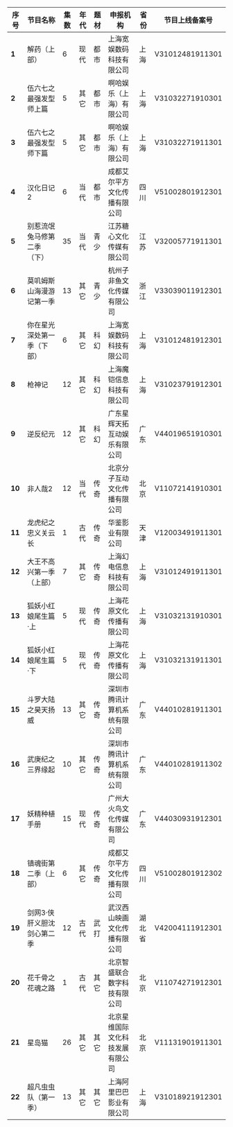  序号 | 节目名称 | 集数 | 年代 | 题材 | 申报机构 | 省份 | 节目上线备案号 
---|---|---|---|---|---|---|---
 **1** | 解药（上部） | 6 | 现代 | 都市 | 上海宽娱数码科技有限公司 | 上海 | V31012481911301 
 **2** | 伍六七之最强发型师上篇 | 5 | 其它 | 都市 | 啊哈娱乐（上海）有限公司 | 上海 | V31032271910301 
 **3** | 伍六七之最强发型师下篇 | 5 | 其它 | 都市 | 啊哈娱乐（上海）有限公司 | 上海 | V31032271911301 
 **4** | 汉化日记2 | 6 | 当代 | 都市 | 成都艾尔平方文化传播有限公司 | 四川 | V51002801912301 
 **5** | 别惹流氓兔马修第二季 （下） | 35 | 当代 | 青少 | 江苏糖心文化传媒有限公司 | 江苏 | V32005771911301 
 **6** | 莫叽姆斯山海漫游记第一季 | 13 | 其它 | 青少 | 杭州子非鱼文化传媒有限公司 | 浙江 | V33039011912301 
 **7** | 你在星光深处第一季（下部） | 6 | 其它 | 科幻 | 上海宽娱数码科技有限公司 | 上海 | V31012481912301 
 **8** | 枪神记 | 12 | 其它 | 科幻 | 上海魔铠信息科技有限公司 | 上海 | V31023791912301 
 **9** | 逆反纪元 | 12 | 其它 | 科幻 | 广东星辉天拓互动娱乐有限公司 | 广东 | V44019651910301 
 **10** | 非人哉2 | 12 | 当代 | 传奇 | 北京分子互动文化传播有限公司 | 北京 | V11072141910301 
 **11** | 龙虎纪之忠义关云长 | 1 | 古代 | 传奇 | 华鉴影业有限公司 | 天津 | V12003491911301 
 **12** | 大王不高兴第一季（上部） | 7 | 其它 | 传奇 | 上海幻电信息科技有限公司 | 上海 | V31012491911301 
 **13** | 狐妖小红娘尾生篇·上 | 5 | 现代 | 传奇 | 上海花原文化传播有限公司 | 上海 | V31032131910301 
 **14** | 狐妖小红娘尾生篇·下 | 5 | 现代 | 传奇 | 上海花原文化传播有限公司 | 上海 | V31032131911301 
 **15** | 斗罗大陆之昊天扬威 | 13 | 其它 | 传奇 | 深圳市腾讯计算机系统有限公司 | 广东 | V44010281911301 
 **16** | 武庚纪之三界缘起 | 10 | 其它 | 传奇 | 深圳市腾讯计算机系统有限公司 | 广东 | V44010281911302 
 **17** | 妖精种植手册 | 15 | 现代 | 传奇 | 广州大火鸟文化传媒有限公司 | 广东 | V44030931912301 
 **18** | 镇魂街第二季（上部） | 6 | 其它 | 传奇 | 成都艾尔平方文化传播有限公司 | 四川 | V51002801912302 
 **19** | 剑网3·侠肝义胆沈剑心第二季 | 12 | 古代 | 武打 | 武汉西山映画文化传播有限公司 | 湖北省 | V42004111912301 
 **20** | 花千骨之花魂之路 | 1 | 古代 | 其它 | 北京智盛联合数字科技有限公司 | 北京 | V11074271912301 
 **21** | 星岛猫 | 26 | 其它 | 其它 | 北京星维国际文化科技发展有限公司 | 北京 | V11131901911301 
 **22** | 超凡虫虫队（第一季） | 13 | 其它 | 其它 | 上海阿里巴巴影业有限公司 | 上海 | V31018921912301 